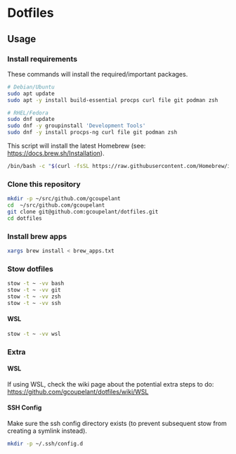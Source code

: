 # Dotfiles

## Usage

### Install requirements

These commands will install the required/important packages.
```bash
# Debian/Ubuntu
sudo apt update
sudo apt -y install build-essential procps curl file git podman zsh

# RHEL/Fedora
sudo dnf update
sudo dnf -y groupinstall 'Development Tools'
sudo dnf -y install procps-ng curl file git podman zsh
```

This script will install the latest Homebrew (see: https://docs.brew.sh/Installation).
```bash
/bin/bash -c "$(curl -fsSL https://raw.githubusercontent.com/Homebrew/install/HEAD/install.sh)"
```

### Clone this repository

```bash
mkdir -p ~/src/github.com/gcoupelant
cd  ~/src/github.com/gcoupelant
git clone git@github.com:gcoupelant/dotfiles.git
cd dotfiles
```

### Install brew apps

```bash
xargs brew install < brew_apps.txt
```

### Stow dotfiles

```bash
stow -t ~ -vv bash
stow -t ~ -vv git
stow -t ~ -vv zsh
stow -t ~ -vv ssh
```

#### WSL

```bash
stow -t ~ -vv wsl
```

### Extra

#### WSL
If using WSL, check the wiki page about the potential extra steps to do: https://github.com/gcoupelant/dotfiles/wiki/WSL

#### SSH Config
Make sure the ssh config directory exists (to prevent subsequent stow from creating a symlink instead).
```bash
mkdir -p ~/.ssh/config.d
```

